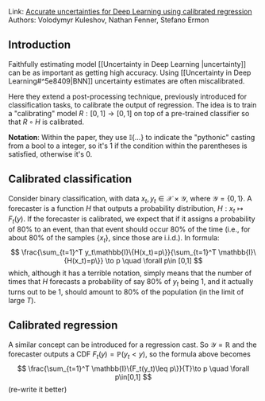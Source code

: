 Link: [Accurate uncertainties for Deep Learning using calibrated regression](https://arxiv.org/pdf/1807.00263.pdf)
Authors: Volodymyr Kuleshov, Nathan Fenner, Stefano Ermon

## Introduction

Faithfully estimating model [[Uncertainty in Deep Learning |uncertainty]] can be as important as getting high accuracy.
Using [[Uncertainty in Deep Learning#^5e8409|BNN]] uncertainty estimates are often miscalibrated.

Here they extend a post-processing technique, previously introduced for classification tasks, to calibrate the output of regression.
The idea is to train a "calibrating" model $R:[0,1]\to[0,1]$ on top of a pre-trained classifier so that $R\circ H$ is calibrated.

**Notation**: Within the paper, they use $\mathbb{I}\{\dots\}$ to indicate the "pythonic" casting from a bool to a integer, so it's 1 if the condition within the parentheses is satisfied, otherwise it's 0.

## Calibrated classification
Consider binary classification, with data $x_t,y_t\in\mathcal{X}\times\mathcal{Y}$, where $\mathcal{Y}=\{0,1\}$. A forecaster is a function $H$ that outputs a probability distribution, $H:x_t\mapsto F_t(y)$. If the forecaster is calibrated, we expect that if it assigns a probability of 80% to an event, than that event should occur 80% of the time (i.e., for about 80% of the samples $\{x_t\}$, since those are i.i.d.). In formula:
$$
	\frac{\sum_{t=1}^T y_t\mathbb{I}\{H(x_t)=p\}}{\sum_{t=1}^T \mathbb{I}\{H(x_t)=p\}} \to p \quad \forall p\in [0,1]
$$
which, although it has a terrible notation, simply means that the number of times that $H$ forecasts a probability of say 80% of $y_t$ being 1, and it actually turns out to be 1, should amount to 80% of the population (in the limit of large $T$).

## Calibrated regression
A similar concept can be introduced for a regression cast. So $\mathcal{Y}=\mathbb{R}$ and the forecaster outputs a CDF $F_t(y)=\mathbb{P}(y_t<y)$, so the formula above becomes
$$
	\frac{\sum_{t=1}^T \mathbb{I}\{F_t(y_t)\leq p\}}{T}\to p \quad \forall p\in[0,1]
$$
(re-write it better)